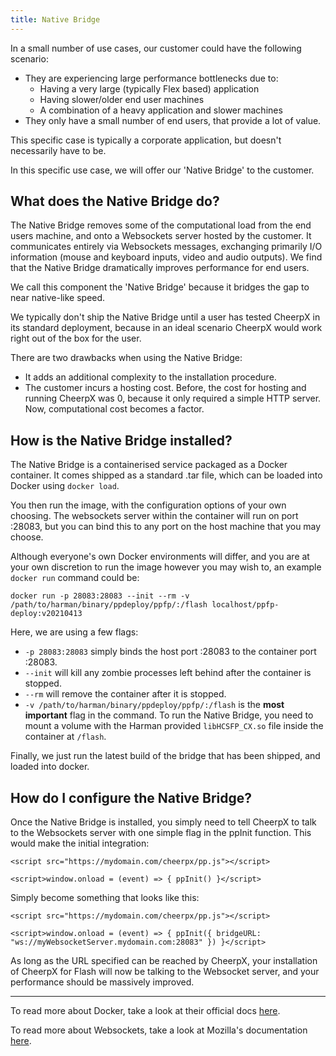 ```yaml
---
title: Native Bridge
---
```


In a small number of use cases, our customer could have the following scenario:

- They are experiencing large performance bottlenecks due to:
  - Having a very large (typically Flex based) application
  - Having slower/older end user machines
  - A combination of a heavy application and slower machines
- They only have a small number of end users, that provide a lot of value.

This specific case is typically a corporate application, but doesn't necessarily have to be.

In this specific use case, we will offer our 'Native Bridge' to the customer.

## What does the Native Bridge do?

The Native Bridge removes some of the computational load from the end users machine, and onto a Websockets server hosted by the customer. It communicates entirely via Websockets messages, exchanging primarily I/O information (mouse and keyboard inputs, video and audio outputs). We find that the Native Bridge dramatically improves performance for end users.

We call this component the 'Native Bridge' because it bridges the gap to near native-like speed.

We typically don't ship the Native Bridge until a user has tested CheerpX in its standard deployment, because in an ideal scenario CheerpX would work right out of the box for the user.

There are two drawbacks when using the Native Bridge:

- It adds an additional complexity to the installation procedure.
- The customer incurs a hosting cost. Before, the cost for hosting and running CheerpX was 0, because it only required a simple HTTP server. Now, computational cost becomes a factor.

## How is the Native Bridge installed?

The Native Bridge is a containerised service packaged as a Docker container. It comes shipped as a standard .tar file, which can be loaded into Docker using `docker load`.

You then run the image, with the configuration options of your own choosing. The websockets server within the container will run on port :28083, but you can bind this to any port on the host machine that you may choose.

Although everyone's own Docker environments will differ, and you are at your own discretion to run the image however you may wish to, an example `docker run` command could be:

`docker run -p 28083:28083 --init --rm -v /path/to/harman/binary/ppdeploy/ppfp/:/flash localhost/ppfp-deploy:v20210413`

Here, we are using a few flags:

- `-p 28083:28083` simply binds the host port :28083 to the container port :28083.
- `--init` will kill any zombie processes left behind after the container is stopped.
- `--rm` will remove the container after it is stopped.
- `-v /path/to/harman/binary/ppdeploy/ppfp/:/flash` is the **most important** flag in the command. To run the Native Bridge, you need to mount a volume with the Harman provided `libHCSFP_CX.so` file inside the container at `/flash`.

Finally, we just run the latest build of the bridge that has been shipped, and loaded into docker.

## How do I configure the Native Bridge?

Once the Native Bridge is installed, you simply need to tell CheerpX to talk to the Websockets server with one simple flag in the ppInit function. This would make the initial integration:

`<script src="https://mydomain.com/cheerpx/pp.js"></script>`

`<script>window.onload = (event) => { ppInit() }</script>`

Simply become something that looks like this:

`<script src="https://mydomain.com/cheerpx/pp.js"></script>`

`<script>window.onload = (event) => { ppInit({ bridgeURL: "ws://myWebsocketServer.mydomain.com:28083" }) }</script>`

As long as the URL specified can be reached by CheerpX, your installation of CheerpX for Flash will now be talking to the Websocket server, and your performance should be massively improved.

---

To read more about Docker, take a look at their official docs [here](https://docs.docker.com/).

To read more about Websockets, take a look at Mozilla's documentation [here](https://developer.mozilla.org/en-US/docs/Web/API/WebSockets_API).

